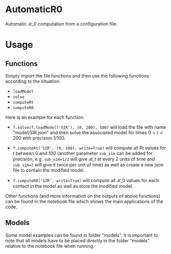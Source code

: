 # AutomaticR0
Automatic $\mathcal{R}\_0$ computation from a configuration file.

# Usage
## Functions
Simply import the file functions and then use the following functions according to the situation:
- `loadModel`
- `solve`
- `computeRt`
- `computeR0`.

Here is an example for each function:
- `f.solve(f.loadModel('SIR'), (0, 200), 100)` will load the file with name "model/SIR.json" and then solve the associated model for times $0 < t < 200$ with precision $1/100$.
- `f.computeRt('SIR', (0, 100), write=True)` will compute all Rt values for $t$ between $0$ and $100$ (another parameter `sub_sim` can be added for precision, e.g. `sub_sim=1/2` will give $\mathcal{R}\_{t}$ at every 2 units of time and `sub_sim=2` will give it twice per unit of time) as well as create a new json file to contain the modified model.

- `f.computeR0('SIR', write=True)` will compute all $\mathcal{R}\_0$ values for each contact in the model as well as store the modified model.

Other functions (and more information on the outputs of above functions) can be found in the notebook file which shows the main applications of the code.

## Models
Some model examples can be found in folder "models". It is important to note that all models have to be placed directly in the folder "models" relative to the notebook file when running.
